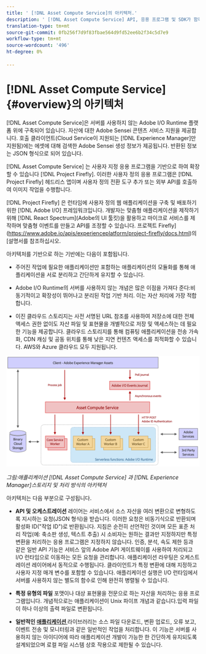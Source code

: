 ```yaml
---
title: ' [!DNL Asset Compute Service]의 아키텍처.'
description: ' [!DNL Asset Compute Service] API, 응용 프로그램 및 SDK가 함께 작동하여 클라우드 기반 자산 처리 서비스를 제공하는 방법.'
translation-type: tm+mt
source-git-commit: 0fb256f7d9f83fbae564d9fd52ee6b2f34c5d7e9
workflow-type: tm+mt
source-wordcount: '496'
ht-degree: 0%

---
```



# [!DNL Asset Compute Service] {#overview}의 아키텍처

[!DNL Asset Compute Service]은 서버를 사용하지 않는 Adobe I/O Runtime 플랫폼 위에 구축되어 있습니다. 자산에 대한 Adobe Sensei 콘텐츠 서비스 지원을 제공합니다. 호출 클라이언트(Cloud Service이 지원되는 [!DNL Experience Manager]만 지원됨)에는 에셋에 대해 검색한 Adobe Sensei 생성 정보가 제공됩니다. 반환된 정보는 JSON 형식으로 되어 있습니다.

[!DNL Asset Compute Service] 는 사용자 지정 응용 프로그램을 기반으로 하여 확장할 수 있습니다 [!DNL Project Firefly]. 이러한 사용자 정의 응용 프로그램은 [!DNL Project Firefly] 헤드리스 앱이며 사용자 정의 전환 도구 추가 또는 외부 API를 호출하여 이미지 작업을 수행합니다.

[!DNL Project Firefly] 은 런타임에 사용자 정의 웹 애플리케이션을 구축 및 배포하기 위한  [!DNL Adobe I/O] 프레임워크입니다. 개발자는 맞춤형 애플리케이션을 제작하기 위해 [!DNL React Spectrum](Adobe의 UI 툴킷)을 활용하고 마이크로 서비스를 제작하며 맞춤형 이벤트를 만들고 API를 조정할 수 있습니다. 프로젝트 Firefly](https://www.adobe.io/apis/experienceplatform/project-firefly/docs.html)의 [설명서를 참조하십시오.

아키텍처를 기반으로 하는 기반에는 다음이 포함됩니다.

* 주어진 작업에 필요한 애플리케이션만 포함하는 애플리케이션의 모듈화를 통해 애플리케이션을 서로 분리하고 간단하게 유지할 수 있습니다.

* Adobe I/O Runtime의 서버를 사용하지 않는 개념은 많은 이점을 가져다 준다:비동기적이고 확장성이 뛰어나고 분리된 작업 기반 처리. 이는 자산 처리에 가장 적합합니다.

* 이진 클라우드 스토리지는 사전 서명된 URL 참조를 사용하여 저장소에 대한 전체 액세스 권한 없이도 자산 파일 및 표현물을 개별적으로 저장 및 액세스하는 데 필요한 기능을 제공합니다. 클라우드 스토리지를 통해 컴퓨팅 애플리케이션을 전송 가속화, CDN 캐싱 및 공동 위치를 통해 낮은 지연 컨텐츠 액세스를 최적화할 수 있습니다. AWS와 Azure 클라우드 모두 지원됩니다.

![asset compute 서비스의 구조](assets/architecture-diagram.png)

*그림:애플리케이션 [!DNL Asset Compute Service] 과  [!DNL Experience Manager]스토리지 및 처리 방식의 아키텍처*

아키텍처는 다음 부분으로 구성됩니다.

* **API 및 오케스트레이션** 레이어는 서비스에서 소스 자산을 여러 변환으로 변형하도록 지시하는 요청(JSON 형식)을 받습니다. 이러한 요청은 비동기식으로 반환되며 활성화 ID(&quot;작업 ID&quot;)로 반환됩니다. 지침은 순전히 선언적인 것이며 모든 표준 처리 작업(예: 축소판 생성, 텍스트 추출) 시 소비자는 원하는 결과만 지정하지만 특정 변환을 처리하는 응용 프로그램은 지정하지 않습니다. 인증, 분석, 속도 제한 등과 같은 일반 API 기능은 서비스 앞의 Adobe API 게이트웨이를 사용하여 처리되고 I/O 런타임으로 이동하는 모든 요청을 관리합니다. 애플리케이션 라우팅은 오케스트레이션 레이어에서 동적으로 수행됩니다. 클라이언트가 특정 변환에 대해 지정하고 사용자 지정 매개 변수를 포함할 수 있습니다. 애플리케이션 실행은 I/O 런타임에서 서버를 사용하지 않는 별도의 함수로 인해 완전히 병렬될 수 있습니다.

* **특정 유형의 파일** 포맷이나 대상 표현물을 전문으로 하는 자산을 처리하는 응용 프로그램입니다. 개념적으로는 애플리케이션이 Unix 파이프 개념과 같습니다.입력 파일이 하나 이상의 출력 파일로 변환됩니다.

* **일반적인  [애플리케이션 ](https://github.com/adobe/asset-compute-sdk)** 라이브러리는 소스 파일 다운로드, 변환 업로드, 오류 보고, 이벤트 전송 및 모니터링과 같은 일반적인 작업을 처리합니다. 이 기능은 서버를 사용하지 않는 아이디어에 따라 애플리케이션 개발이 가능한 한 간단하게 유지되도록 설계되었으며 로컬 파일 시스템 상호 작용으로 제한될 수 있습니다.

<!-- TBD:

* About the YAML file?
* See [https://github.com/AdobeDocs/project-firefly/blob/master/getting_started/first_app.md#5-anatomy-of-a-project-firefly-application](https://github.com/AdobeDocs/project-firefly/blob/master/getting_started/first_app.md#5-anatomy-of-a-project-firefly-application).

* minimize description to custom applications
* remove all internal stuff (e.g. Photoshop application, API Gateway) from text and diagram
* update diagram to focus on 3rd party custom applications ONLY
* Explain important transactions/handshakes?
* Flow of assets/control? See the illustration on the Nui diagrams wiki.
* Illustrations. See the SVG shared by Alex.
* Exceptions? Limitations? Call-outs? Gotchas?
* Do we want to add what basic processing is not available currently, that is expected by existing AEM customers?
-->

